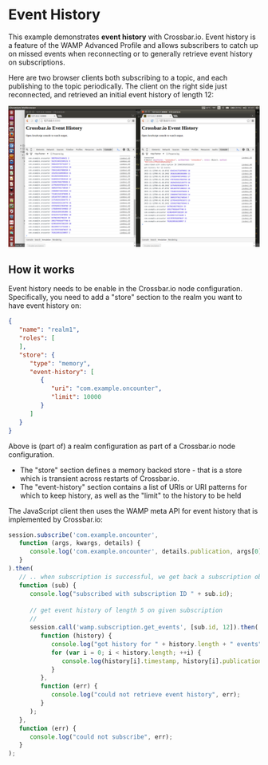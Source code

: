 # Event History

This example demonstrates **event history** with Crossbar.io. Event history is a feature of the WAMP Advanced Profile and allows subscribers to catch up on missed events when reconnecting or to generally retrieve event history on subscriptions.

Here are two browser clients both subscribing to a topic, and each publishing to the topic periodically. The client on the right side just reconnected, and retrieved an initial event history of length 12:

![](shot1.png)

## How it works

Event history needs to be enable in the Crossbar.io node configuration. Specifically, you need to add a "store" section to the realm you want to have event history on:

```json
{
   "name": "realm1",
   "roles": [
   ],
   "store": {
      "type": "memory",
      "event-history": [
         {
            "uri": "com.example.oncounter",
            "limit": 10000
         }
      ]
   }
}
```

Above is (part of) a realm configuration as part of a Crossbar.io node configuration.

* The "store" section defines a memory backed store - that is a store which is transient across restarts of Crossbar.io.
* The "event-history" section contains a list of URIs or URI patterns for which to keep history, as well as the "limit" to the history to be held

The JavaScript client then uses the WAMP meta API for event history that is implemented by Crossbar.io:

```javascript
session.subscribe('com.example.oncounter',
   function (args, kwargs, details) {
      console.log('com.example.oncounter', details.publication, args[0]);
   }
).then(
   // .. when subscription is successful, we get back a subscription object
   function (sub) {
      console.log("subscribed with subscription ID " + sub.id);

      // get event history of length 5 on given subscription
      //
      session.call('wamp.subscription.get_events', [sub.id, 12]).then(
         function (history) {
            console.log("got history for " + history.length + " events");
            for (var i = 0; i < history.length; ++i) {
               console.log(history[i].timestamp, history[i].publication, history[i].args[0]);
            }
         },
         function (err) {
            console.log("could not retrieve event history", err);
         }
      );
   },
   function (err) {
      console.log("could not subscribe", err);
   }
);
```
